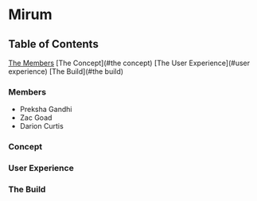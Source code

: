 # Mirum

## Table of Contents

[The Members](#members)
[The Concept](#the concept)
[The User Experience](#user experience)
[The Build](#the build)


### Members

- Preksha Gandhi
- Zac Goad
- Darion Curtis

### Concept


### User Experience


### The Build

